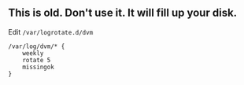 ## This is old. Don't use it. It will fill up your disk.

Edit `/var/logrotate.d/dvm`

```
/var/log/dvm/* {
    weekly
    rotate 5
    missingok
}
```
